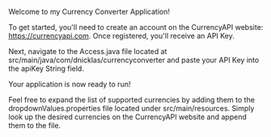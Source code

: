Welcome to my Currency Converter Application!

To get started, you'll need to create an account on the CurrencyAPI website: https://currencyapi.com. Once registered, you'll receive an API Key.

Next, navigate to the Access.java file located at src/main/java/com/dnicklas/currencyconverter and paste your API Key into the apiKey String field.

Your application is now ready to run!

Feel free to expand the list of supported currencies by adding them to the dropdownValues.properties file located under src/main/resources.
Simply look up the desired currencies on the CurrencyAPI website and append them to the file.
